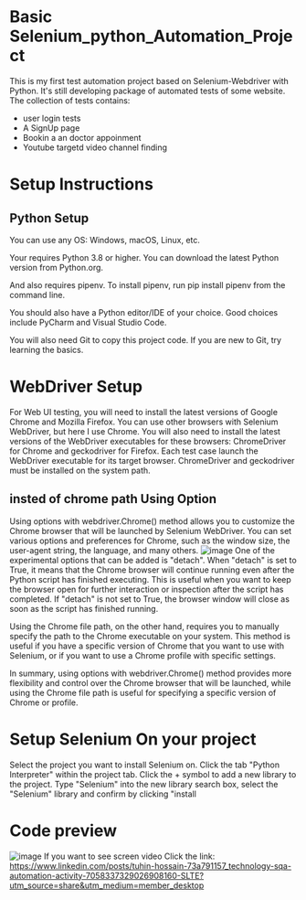 # Basic Selenium_python_Automation_Project
This is my first test automation project based on Selenium-Webdriver with Python. It's still developing package of automated tests of some website. The collection of tests contains:

- user login tests 
- A SignUp page 
- Bookin a an doctor appoinment
- Youtube targetd video channel finding

# Setup Instructions
## Python Setup
You can use any OS: Windows, macOS, Linux, etc.

Your requires Python 3.8 or higher. You can download the latest Python version from Python.org.

And also requires pipenv. To install pipenv, run pip install pipenv from the command line.

You should also have a Python editor/IDE of your choice. Good choices include PyCharm and Visual Studio Code.

You will also need Git to copy this project code. If you are new to Git, try learning the basics.

# WebDriver Setup
For Web UI testing, you will need to install the latest versions of Google Chrome and Mozilla Firefox. You can use other browsers with Selenium WebDriver, but here I use Chrome.
You will also need to install the latest versions of the WebDriver executables for these browsers: ChromeDriver for Chrome and geckodriver for Firefox. Each test case  launch the WebDriver executable for its target browser.
ChromeDriver and geckodriver must be installed on the system path.
## insted of chrome path Using Option
Using options with webdriver.Chrome() method allows you to customize the Chrome browser that will be launched by Selenium WebDriver. You can set various options and preferences for Chrome, such as the window size, the user-agent string, the language, and many others.
![image](https://user-images.githubusercontent.com/44814788/236533488-bc3bbf1a-58f3-44ee-a3d9-a033c424c22a.png)
One of the experimental options that can be added is "detach". When "detach" is set to True, it means that the Chrome browser will continue running even after the Python script has finished executing. This is useful when you want to keep the browser open for further interaction or inspection after the script has completed. If "detach" is not set to True, the browser window will close as soon as the script has finished running.

Using the Chrome file path, on the other hand, requires you to manually specify the path to the Chrome executable on your system. This method is useful if you have a specific version of Chrome that you want to use with Selenium, or if you want to use a Chrome profile with specific settings.

In summary, using options with webdriver.Chrome() method provides more flexibility and control over the Chrome browser that will be launched, while using the Chrome file path is useful for specifying a specific version of Chrome or profile.


# Setup Selenium On your project
Select the project you want to install Selenium on. Click the tab "Python Interpreter" within the project tab. Click the + symbol to add a new library to the project. Type "Selenium" into the new library search box, select the "Selenium" library and confirm by clicking "install

# Code preview

![image](https://user-images.githubusercontent.com/44814788/236527715-7c1aa8da-7f59-4b04-9777-2caf05bd063b.png)
If you want to see screen video Click the link: https://www.linkedin.com/posts/tuhin-hossain-73a791157_technology-sqa-automation-activity-7058337329026908160-SLTE?utm_source=share&utm_medium=member_desktop
